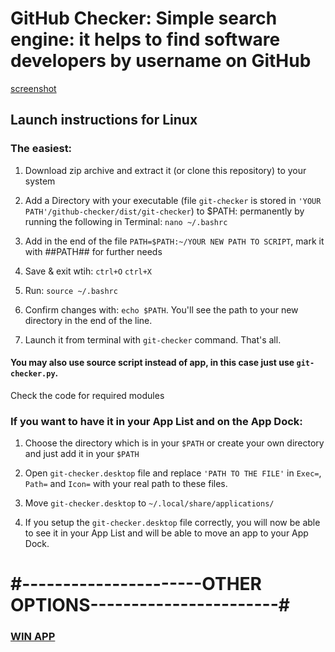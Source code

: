 # GitHub Checker: Simple search engine: it helps to find software developers by username on GitHub

[screenshot](https://github.com/Cacodemon503/github-checker/blob/master/screenshot.png?raw=true)

## Launch instructions for Linux

### The easiest:

1. Download zip archive and extract it (or clone this repository) to your system

2. Add a Directory with your executable (file `git-checker` is stored in `'YOUR PATH'/github-checker/dist/git-checker`) to $PATH: permanently by running the following in Terminal: `nano ~/.bashrc`

3. Add in the end of the file `PATH=$PATH:~/YOUR NEW PATH TO SCRIPT`, mark it with ##PATH## for further needs

4. Save & exit wtih: `ctrl+O` `ctrl+X`

5. Run: `source ~/.bashrc`

6. Confirm changes with: `echo $PATH`. You'll see the path to your new directory in the end of the line.

7. Launch it from terminal with `git-checker` command. That's all.

#### You may also use source script instead of app, in this case just use `git-checker.py`. 
Check the code for required modules
 

### If you want to have it in your App List and on the App Dock:

1. Choose the directory which is in your `$PATH` or create your own directory and just add it in your `$PATH`

2. Open `git-checker.desktop` file and replace `'PATH TO THE FILE'` in `Exec=`, `Path=` and `Icon=` with your real path to these files.

3. Move `git-checker.desktop` to `~/.local/share/applications/`

4. If you setup the `git-checker.desktop` file correctly, you will now be able to see it in your App List and will be able to move an app to your App Dock. 

# #----------------------OTHER OPTIONS-----------------------#

### [WIN APP](https://github.com/Cacodemon503/github-checker/tree/windows)  
